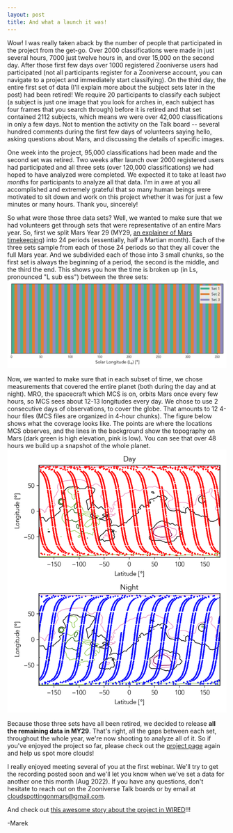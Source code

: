 ```yaml
---
layout: post
title: And what a launch it was!
---
```


Wow! I was really taken aback by the number of people that participated in the project from the get-go. Over 2000 classifications were made in just several hours, 7000 just twelve hours in, and over 15,000 on the second day. After those first few days over 1000 registered Zooniverse users had participated (not all participants register for a Zooniverse account, you can navigate to a project and immediately start classifying). On the third day, the entire first set of data (I'll explain more about the subject sets later in the post) had been retired! We require 20 participants to classify each subject (a subject is just one image that you look for arches in, each subject has four frames that you search through) before it is retired and that set contained 2112 subjects, which means we were over 42,000 classifications in only a few days. Not to mention the activity on the Talk board -- several hundred comments during the first few days of volunteers saying hello, asking questions about Mars, and discussing the details of specific images.

One week into the project, 95,000 classifications had been made and the second set was retired. Two weeks after launch over 2000 registered users had participated and all three sets (over 120,000 classifications) we had hoped to have analyzed were completed. We expected it to take at least _two months_ for participants to analyze all that data. I'm in awe at you all accomplished and extremely grateful that so many human beings were motivated to sit down and work on this project whether it was for just a few minutes or many hours. Thank you, sincerely!

So what were those three data sets? Well, we wanted to make sure that we had volunteers get through sets that were representative of an entire Mars year. So, first we split Mars Year 29 (MY29, [an explainer of Mars timekeeping](https://www.planetary.org/articles/mars-calendar)) into 24 periods (essentially, half a Martian month). Each of the three sets sample from each of those 24 periods so that they all cover the full Mars year. And we subdivided each of those into 3 small chunks, so the first set is always the beginning of a period, the second is the middle, and the third the end. This shows you how the time is broken up (in Ls, pronounced "L sub ess") between the three sets:
![Ls_coverage](/images/set_Ls.png)

Now, we wanted to make sure that in each subset of time, we chose measurements that covered the entire planet (both during the day and at night). MRO, the spacecraft which MCS is on, orbits Mars once every few hours, so MCS sees about 12-13 longitudes every day. We chose to use 2 consecutive days of observations, to cover the globe. That amounts to 12 4-hour files (MCS files are organized in 4-hour chunks). The figure below shows what the coverage looks like. The points are where the locations MCS observes, and the lines in the background show the topography on Mars (dark green is high elevation, pink is low). You can see that over 48 hours we build up a snapshot of the whole planet.
![Lat_lon_coverage](/images/48hourcoverage.png)

Because those three sets have all been retired, we decided to release **all the remaining data in MY29**. That's right, all the gaps between each set, throughout the whole year, we're now shooting to analyze all of it. So if you've enjoyed the project so far, please check out the [project page](https://www.zooniverse.org/projects/marek-slipski/cloudspotting-on-mars) again and help us spot more clouds!

I really enjoyed meeting several of you at the first webinar. We'll try to get the recording posted soon and we'll let you know when we've set a data for another one this month (Aug 2022). If you have any questions, don't hesitate to reach out on the Zooniverse Talk boards or by email at [cloudspottingonmars@gmail.com](mailto:cloudspottingonmars@gmail.com). 

And check out [this awesome story about the project in WIRED](https://www.wired.com/story/nasa-is-crowdsourcing-cloud-research-on-mars/)!!!

-Marek